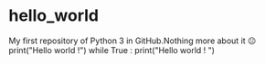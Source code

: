 # hello_world
My first repository of Python 3 in GitHub.Nothing more about it 😐
print("Hello world !")
while True :
print("Hello world ! ")
